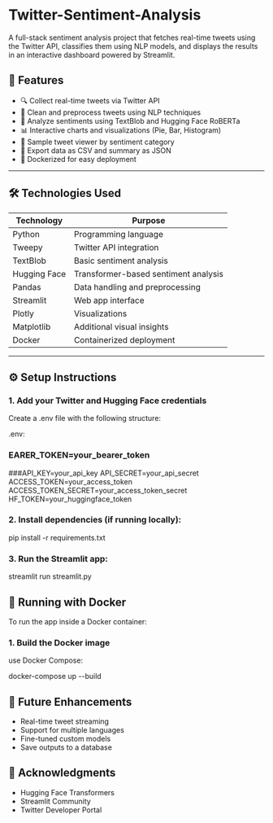 # Twitter-Sentiment-Analysis
A full-stack sentiment analysis project that fetches real-time tweets using the Twitter API, classifies them using NLP models, and displays the results in an interactive dashboard powered by Streamlit.


## 🚀 Features

- 🔍 Collect real-time tweets via Twitter API
- 🧹 Clean and preprocess tweets using NLP techniques
- 🤖 Analyze sentiments using TextBlob and Hugging Face RoBERTa
- 📊 Interactive charts and visualizations (Pie, Bar, Histogram)
- 📝 Sample tweet viewer by sentiment category
- 💾 Export data as CSV and summary as JSON
- 🐳 Dockerized for easy deployment

---

## 🛠️ Technologies Used

| Technology     | Purpose                                 |
|----------------|-----------------------------------------|
| Python         | Programming language                    |
| Tweepy         | Twitter API integration                 |
| TextBlob       | Basic sentiment analysis                |
| Hugging Face   | Transformer-based sentiment analysis    |
| Pandas         | Data handling and preprocessing         |
| Streamlit      | Web app interface                       |
| Plotly         | Visualizations                          |
| Matplotlib     | Additional visual insights              |
| Docker         | Containerized deployment                |

---

## ⚙️ Setup Instructions

### 1. Add your Twitter and Hugging Face credentials

Create a .env file with the following structure:

.env:

### EARER_TOKEN=your_bearer_token
###API_KEY=your_api_key
API_SECRET=your_api_secret
ACCESS_TOKEN=your_access_token
ACCESS_TOKEN_SECRET=your_access_token_secret
HF_TOKEN=your_huggingface_token


### 2. Install dependencies (if running locally):

pip install -r requirements.txt

### 3. Run the Streamlit app:

streamlit run streamlit.py


## 🐳 Running with Docker

To run the app inside a Docker container:

### 1. Build the Docker image

 use Docker Compose:

docker-compose up --build

## 🧠 Future Enhancements

- Real-time tweet streaming
- Support for multiple languages
- Fine-tuned custom models
- Save outputs to a database


## 🙌 Acknowledgments

- Hugging Face Transformers
- Streamlit Community
- Twitter Developer Portal
